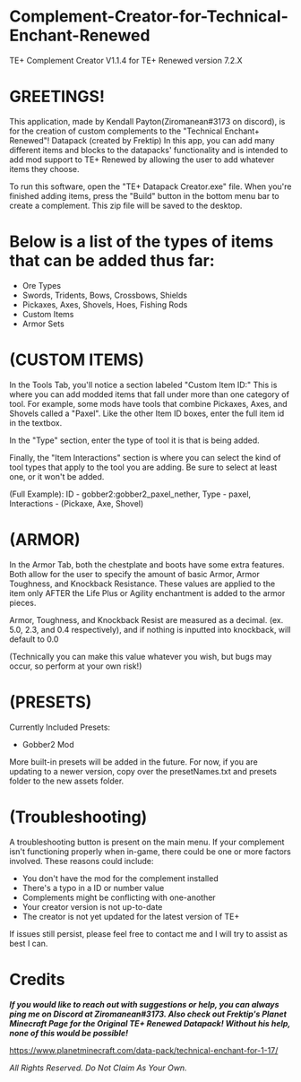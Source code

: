 # Complement-Creator-for-Technical-Enchant-Renewed

TE+ Complement Creator V1.1.4 for TE+ Renewed version 7.2.X

GREETINGS!
=================================================================

This application, made by Kendall Payton(Ziromanean#3173 on discord), 
is for the creation of custom complements to the "Technical Enchant+ Renewed"! Datapack (created by Frektip)
In this app, you can add many different items and blocks to the datapacks' functionality
and is intended to add mod support to TE+ Renewed by allowing the user to add whatever items they choose.

To run this software, open the "TE+ Datapack Creator.exe" file.
When you're finished adding items, press the "Build" button in the bottom menu bar to create a complement.
This zip file will be saved to the desktop.


Below is a list of the types of items that can be added thus far:
=================================================================
   * Ore Types
   * Swords, Tridents, Bows, Crossbows, Shields
   * Pickaxes, Axes, Shovels, Hoes, Fishing Rods
   * Custom Items
   * Armor Sets

(CUSTOM ITEMS)
=========================================================================================
In the Tools Tab, you'll notice a section labeled "Custom Item ID:"
This is where you can add modded items that fall under more than one category of tool. For example, some mods have tools that 
combine Pickaxes, Axes, and Shovels called a "Paxel".
Like the other Item ID boxes, enter the full item id in the textbox.

In the "Type" section, enter the type of tool it is that is being added.

Finally, the "Item Interactions" section is where you can select the kind of tool types that apply to the tool you are adding. 
Be sure to select at least one, or it won't be added.

(Full Example):
   ID - gobber2:gobber2_paxel_nether,
   Type - paxel,
   Interactions - (Pickaxe, Axe, Shovel)

(ARMOR)
=========================================================================================
In the Armor Tab, both the chestplate and boots have some extra features.
Both allow for the user to specify the amount of basic Armor, Armor Toughness, and Knockback Resistance. These values are applied to the item only AFTER the 
Life Plus or Agility enchantment is added to the armor pieces.

Armor, Toughness, and Knockback Resist are measured as a decimal. (ex. 5.0, 2.3, and 0.4 respectively), and if nothing is inputted into knockback, will default to 0.0

(Technically you can make this value whatever you wish, but bugs may occur, so perform at your own risk!)

(PRESETS)
=
Currently Included Presets:
  * Gobber2 Mod
  
More built-in presets will be added in the future. For now, if you are updating to a newer version, copy over the presetNames.txt and presets folder to the new assets folder.

(Troubleshooting)
=
A troubleshooting button is present on the main menu. 
If your complement isn't functioning properly when in-game, there could be one or more factors involved.
These reasons could include:
   * You don't have the mod for the complement installed
   * There's a typo in a ID or number value
   * Complements might be conflicting with one-another
   * Your creator version is not up-to-date
   * The creator is not yet updated for the latest version of TE+

If issues still persist, please feel free to contact me and I will try to assist as best I can.

Credits
==================================================
_**If you would like to reach out with suggestions or help, you can always ping me on Discord at Ziromanean#3173.
Also check out Frektip's Planet Minecraft Page for the Original TE+ Renewed Datapack! Without his help, none of this would be possible!**_

https://www.planetminecraft.com/data-pack/technical-enchant-for-1-17/


_All Rights Reserved. Do Not Claim As Your Own._
